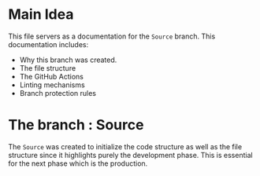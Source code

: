 # Main Idea
This file servers as a documentation for the `Source` branch. This documentation includes:
- Why this branch was created.
- The file structure
- The GitHub Actions
- Linting mechanisms
- Branch protection rules

# The branch : Source
The `Source` was created to initialize the code structure as well as the file structure since it highlights purely the development phase. This is essential for the next phase which is the production.
